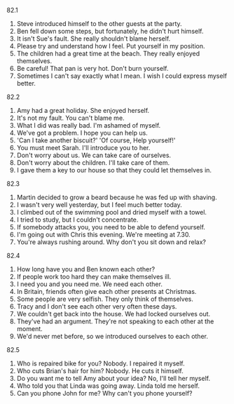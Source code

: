 82.1
  1. Steve introduced himself to the other guests at the party.
  2. Ben fell down some steps, but fortunately, he didn't hurt himself.
  3. It isn't Sue's fault. She really shouldn't blame herself.
  4. Please try and understand how I feel. Put yourself in my position.
  5. The children had a great time at the beach. They really enjoyed themselves.
  6. Be careful! That pan is very hot. Don't burn yourself.
  7. Sometimes I can't say exactly what I mean. I wish I could express myself better.

82.2
  1. Amy had a great holiday. She enjoyed herself.
  2. It's not my fault. You can't blame me.
  3. What I did was really bad. I'm ashamed of myself.
  4. We've got a problem. I hope you can help us.
  5. 'Can I take another biscuit?' 'Of course, Help yourself!'
  6. You must meet Sarah. I'll introduce you to her.
  7. Don't worry about us. We can take care of ourselves.
  8. Don't worry about the children. I'll take care of them.
  9. I gave them a key to our house so that they could let themselves in.

82.3
  1. Martin decided to grow a beard because he was fed up with shaving.
  2. I wasn't very well yesterday, but I feel much better today.
  3. I climbed out of the swimming pool and dried myself with a towel.
  4. I tried to study, but I couldn't concentrate.
  5. If somebody attacks you, you need to be able to defend yourself.
  6. I'm going out with Chris this evening. We're meeting at 7.30.
  7. You're always rushing around. Why don't you sit down and relax?

82.4
  1. How long have you and Ben known each other?
  2. If people work too hard they can make themselves ill.
  3. I need you and you need me. We need each other.
  4. In Britain, friends often give each other presents at Christmas.
  5. Some people are very selfish. They only think of themselves.
  6. Tracy and I don't see each other very often these days.
  7. We couldn't get back into the house. We had locked ourselves out.
  8. They've had an argument. They're not speaking to each other at the moment.
  9. We'd never met before, so we introduced ourselves to each other.

82.5
  1. Who is repaired bike for you? Nobody. I repaired it myself.
  2. Who cuts Brian's hair for him? Nobody. He cuts it himself.
  3. Do you want me to tell Amy about your idea? No, I'll tell her myself.
  4. Who told you that Linda was going away. Linda told me herself.
  5. Can you phone John for me? Why can't you phone yourself?